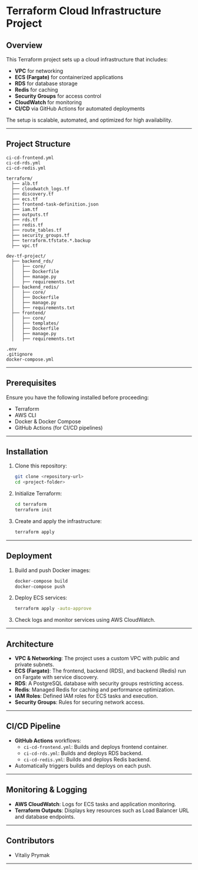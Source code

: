 # Terraform Cloud Infrastructure Project

## Overview
This Terraform project sets up a cloud infrastructure that includes:
- **VPC** for networking
- **ECS (Fargate)** for containerized applications
- **RDS** for database storage
- **Redis** for caching
- **Security Groups** for access control
- **CloudWatch** for monitoring
- **CI/CD** via GitHub Actions for automated deployments

The setup is scalable, automated, and optimized for high availability.

---

## Project Structure
```
ci-cd-frontend.yml
ci-cd-rds.yml
ci-cd-redis.yml

terraform/
  ├── alb.tf
  ├── cloudwatch_logs.tf
  ├── discovery.tf
  ├── ecs.tf
  ├── frontend-task-definition.json
  ├── iam.tf
  ├── outputs.tf
  ├── rds.tf
  ├── redis.tf
  ├── route_tables.tf
  ├── security_groups.tf
  ├── terraform.tfstate.*.backup
  ├── vpc.tf

dev-tf-project/
  ├── backend_rds/
  │   ├── core/
  │   ├── Dockerfile
  │   ├── manage.py
  │   ├── requirements.txt
  ├── backend_redis/
  │   ├── core/
  │   ├── Dockerfile
  │   ├── manage.py
  │   ├── requirements.txt
  ├── frontend/
  │   ├── core/
  │   ├── templates/
  │   ├── Dockerfile
  │   ├── manage.py
  │   ├── requirements.txt

.env
.gitignore
docker-compose.yml
```

---

## Prerequisites
Ensure you have the following installed before proceeding:
- Terraform
- AWS CLI
- Docker & Docker Compose
- GitHub Actions (for CI/CD pipelines)

---

## Installation
1. Clone this repository:
   ```bash
   git clone <repository-url>
   cd <project-folder>
   ```
2. Initialize Terraform:
   ```bash
   cd terraform
   terraform init
   ```
3. Create and apply the infrastructure:
   ```bash
   terraform apply
   ```

---

## Deployment
1. Build and push Docker images:
   ```bash
   docker-compose build
   docker-compose push
   ```
2. Deploy ECS services:
   ```bash
   terraform apply -auto-approve
   ```
3. Check logs and monitor services using AWS CloudWatch.

---

## Architecture
- **VPC & Networking**: The project uses a custom VPC with public and private subnets.
- **ECS (Fargate)**: The frontend, backend (RDS), and backend (Redis) run on Fargate with service discovery.
- **RDS**: A PostgreSQL database with security groups restricting access.
- **Redis**: Managed Redis for caching and performance optimization.
- **IAM Roles**: Defined IAM roles for ECS tasks and execution.
- **Security Groups**: Rules for securing network access.

---

## CI/CD Pipeline
- **GitHub Actions** workflows:
  - `ci-cd-frontend.yml`: Builds and deploys frontend container.
  - `ci-cd-rds.yml`: Builds and deploys RDS backend.
  - `ci-cd-redis.yml`: Builds and deploys Redis backend.
- Automatically triggers builds and deploys on each push.

---

## Monitoring & Logging
- **AWS CloudWatch**: Logs for ECS tasks and application monitoring.
- **Terraform Outputs**: Displays key resources such as Load Balancer URL and database endpoints.

---

## Contributors
- Vitaliy Prymak

---

